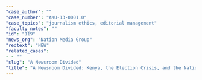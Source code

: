 ```yaml
---
"case_author": ""
"case_number": "AKU-13-0001.0"
"case_topics": "journalism ethics, editorial management"
"faculty_notes": ""
"id": "119"
"news_org": "Nation Media Group"
"redtext": "NEW"
"related_cases":
- - ""
"slug": "A Newsroom Divided"
"title": "A Newsroom Divided: Kenya, the Election Crisis, and the Nation Media Group"
---
```

